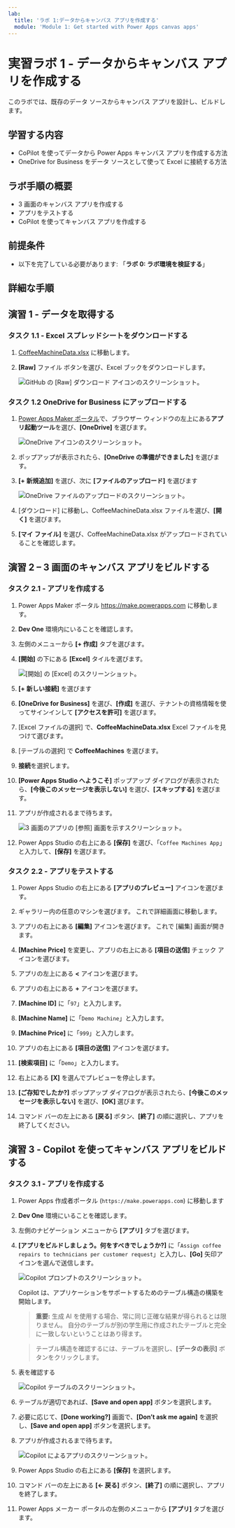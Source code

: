 ```yaml
---
lab:
  title: 'ラボ 1:データからキャンバス アプリを作成する'
  module: 'Module 1: Get started with Power Apps canvas apps'
---
```


# 実習ラボ 1 - データからキャンバス アプリを作成する

このラボでは、既存のデータ ソースからキャンバス アプリを設計し、ビルドします。

## 学習する内容

- CoPilot を使ってデータから Power Apps キャンバス アプリを作成する方法
- OneDrive for Business をデータ ソースとして使って Excel に接続する方法

## ラボ手順の概要

- 3 画面のキャンバス アプリを作成する
- アプリをテストする
- CoPilot を使ってキャンバス アプリを作成する
  
## 前提条件

- 以下を完了している必要があります: 「**ラボ 0: ラボ環境を検証する**」

## 詳細な手順

## 演習 1 - データを取得する

### タスク 1.1 - Excel スプレッドシートをダウンロードする

1. [CoffeeMachineData.xlsx](https://github.com/MicrosoftDocs/mslearn-developer-tools-power-platform/blob/master/power-apps/coffee-machine-data/CoffeeMachineData.xlsx) に移動します。

1. **[Raw]** ファイル ボタンを選び、Excel ブックをダウンロードします。

    ![GitHub の [Raw] ダウンロード アイコンのスクリーンショット。](../media/raw-download.png)

### タスク 1.2 OneDrive for Business にアップロードする

1. [Power Apps Maker ポータル](https://make.powerapps.com)で、ブラウザー ウィンドウの左上にある**アプリ起動ツール**を選び、**[OneDrive]** を選びます。

    ![OneDrive アイコンのスクリーンショット。](../media/select-onedrive.png)

1. ポップアップが表示されたら、**[OneDrive の準備ができました]** を選びます。

1. **[+ 新規追加]** を選び、次に **[ファイルのアップロード]** を選びます

    ![OneDrive ファイルのアップロードのスクリーンショット。](../media/select-onedrive-upload.png)

1. [ダウンロード] に移動し、CoffeeMachineData.xlsx ファイルを選び、**[開く]** を選びます。

1. **[マイ ファイル]** を選び、CoffeeMachineData.xlsx がアップロードされていることを確認します。


## 演習 2 – 3 画面のキャンバス アプリをビルドする

### タスク 2.1 - アプリを作成する

1. Power Apps Maker ポータル <https://make.powerapps.com> に移動します。

1. **Dev One** 環境内にいることを確認します。

1. 左側のメニューから **[+ 作成]** タブを選びます。

1. **[開始]** の下にある **[Excel]** タイルを選びます。

    ![[開始] の [Excel] のスクリーンショット。](../media/start-from-excel.png)

1. **[+ 新しい接続]** を選びます

1. **[OneDrive for Business]** を選び、**[作成]** を選び、テナントの資格情報を使ってサインインして **[アクセスを許可]** を選びます。

1. [Excel ファイルの選択] で、**CoffeeMachineData.xlsx** Excel ファイルを見つけて選びます。

1. [テーブルの選択] で **CoffeeMachines** を選びます。

1. **接続**を選択します。

1. **[Power Apps Studio へようこそ]** ポップアップ ダイアログが表示されたら、**[今後このメッセージを表示しない]** を選び、**[スキップする]** を選びます。

1. アプリが作成されるまで待ちます。

    ![3 画面のアプリの [参照] 画面を示すスクリーンショット。](../media/three-screen-app-browse-screen.png)

1. Power Apps Studio の右上にある **[保存]** を選び、「`Coffee Machines App`」と入力して、**[保存]** を選びます。


### タスク 2.2 - アプリをテストする

1. Power Apps Studio の右上にある **[アプリのプレビュー]** アイコンを選びます。

1. ギャラリー内の任意のマシンを選びます。 これで詳細画面に移動します。

1. アプリの右上にある **[編集]** アイコンを選びます。 これで [編集] 画面が開きます。

1. **[Machine Price]** を変更し、アプリの右上にある **[項目の送信]** チェック アイコンを選びます。

1. アプリの左上にある **<** アイコンを選びます。

1. アプリの右上にある **+** アイコンを選びます。

1. **[Machine ID]** に「`97`」と入力します。

1. **[Machine Name]** に「`Demo Machine`」と入力します。

1. **[Machine Price]** に「`999`」と入力します。

1. アプリの右上にある **[項目の送信]** アイコンを選びます。

1. **[検索項目]** に「`Demo`」と入力します。

1. 右上にある **[X]** を選んでプレビューを停止します。

1. **[ご存知でしたか?]** ポップアップ ダイアログが表示されたら、**[今後このメッセージを表示しない]** を選び、**[OK]** 選びます。

1. コマンド バーの左上にある **[戻る]** ボタン、**[終了]** の順に選択し、アプリを終了してください。


## 演習 3 - Copilot を使ってキャンバス アプリをビルドする

### タスク 3.1 - アプリを作成する

1. Power Apps 作成者ポータル (`https://make.powerapps.com`) に移動します

1. **Dev One** 環境にいることを確認します。

1. 左側のナビゲーション メニューから **[アプリ]** タブを選びます。

1. **[アプリをビルドしましょう。何をすべきでしょうか?]** に「`Assign coffee repairs to technicians per customer request`」と入力し、**[Go]** 矢印アイコンを選んで送信します。

    ![Copilot プロンプトのスクリーンショット。](../media/copilot-prompt.png)

    Copilot は、アプリケーションをサポートするためのテーブル構造の構築を開始します。

    > **重要:** 生成 AI を使用する場合、常に同じ正確な結果が得られるとは限りません。 自分のテーブルが別の学生用に作成されたテーブルと完全に一致しないということはあり得ます。 

    > テーブル構造を確認するには、テーブルを選択し、**[データの表示]** ボタンをクリックします。 
1. 表を確認する

    ![Copilot テーブルのスクリーンショット。](../media/copilot-table.png)

1. テーブルが適切であれば、**[Save and open app]** ボタンを選択します。 

1. 必要に応じて、**[Done working?]** 画面で、**[Don’t ask me again]** を選択し、**[Save and open app]** ボタンを選択します。 

1. アプリが作成されるまで待ちます。

    ![Copilot によるアプリのスクリーンショット。](../media/copilot-app.png)

1. Power Apps Studio の右上にある **[保存]** を選択します。

1. コマンド バーの左上にある **[<- 戻る]** ボタン、**[終了]** の順に選択し、アプリを終了します。

1. Power Apps メーカー ポータルの左側のメニューから **[アプリ]** タブを選びます。
